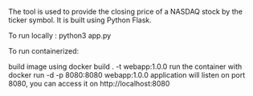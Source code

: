 The tool is used to provide the closing price of a NASDAQ stock by the ticker symbol. It is built using Python Flask.

To run locally : python3 app.py 

To run containerized:

build image using docker build . -t webapp:1.0.0
run the container with docker run -d -p 8080:8080 webapp:1.0.0
application will listen on port 8080, you can access it on http://localhost:8080
